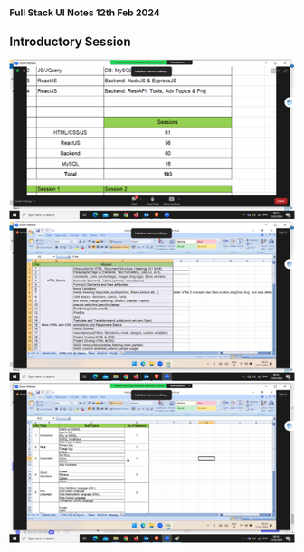 ### Full Stack UI Notes 12th Feb 2024

## Introductory Session

![Session img](./public/sessions.png)
![Session Img](./public/sessions1.png)
![Session Img](./public/sessions2.png)